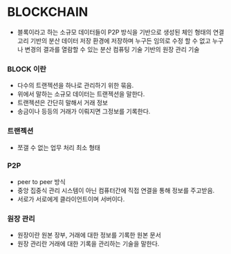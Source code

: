 # BLOCKCHAIN

- 블록이라고 하는 소규모 데이터들이 P2P 방식을 기반으로 생성된 체인 형태의 연결고리 기반의 분산 데이터 저장 환경에 저장하며 누구든 임의로 수정 할 수 없고 누구나 변경의 결과를 열람할 수 있는 분산 컴퓨팅 기술 기반의 원장 관리 기술

### BLOCK 이란
- 다수의 트랜젝션을 하나로 관리하기 위한 묶음.
- 위에서 말하는 소규모 데이터는 트랜젝션을 말한다.
- 트랜젝션은 간단히 말해서 거래 정보
- 송금이나 등등의 거래가 이뤄지면 그정보를 기록한다.

### 트랜젝션
- 쪼갤 수 없는 업무 처리 최소 형태

### P2P
- peer to peer 방식
- 중앙 집중식 관리 시스템이 아닌 컴퓨터간에 직접 연결을 통해 정보를 주고받음.
- 서로가 서로에게 클라이언트이며 서버이다.

### 원장 관리
- 원장이란 원본 장부, 거래에 대한 정보를 기록한 원본 문서
- 원장 관리란 거래에 대한 기록을 관리하는 기술을 말한다.
